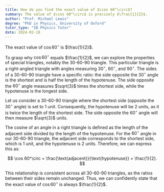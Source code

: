 ```yaml
---
title: How do you find the exact value of $\cos 60^\circ$?
summary: The value of $\cos 60^\circ$ is precisely $\frac{1}{2}$.
author: "Prof. Michael Lewis"
degree: "PhD in Physics, University of Oxford"
tutor_type: "IB Physics Tutor"
date: 2024-02-18
---
```


The exact value of $\cos 60^\circ$ is $\frac{1}{2}$.

To grasp why $\cos 60^\circ$ equals $\frac{1}{2}$, we can explore the properties of special triangles, notably the 30-60-90 triangle. This particular triangle is a right-angled triangle with angles measuring $30^\circ$, $60^\circ$, and $90^\circ$. The sides of a 30-60-90 triangle have a specific ratio: the side opposite the $30^\circ$ angle is the shortest and is half the length of the hypotenuse. The side opposite the $60^\circ$ angle measures $\sqrt{3}$ times the shortest side, while the hypotenuse is the longest side.

Let us consider a 30-60-90 triangle where the shortest side (opposite the $30^\circ$ angle) is set to $1$ unit. Consequently, the hypotenuse will be $2$ units, as it is twice the length of the shortest side. The side opposite the $60^\circ$ angle will then measure $\sqrt{3}$ units.

The cosine of an angle in a right triangle is defined as the length of the adjacent side divided by the length of the hypotenuse. For the $60^\circ$ angle in our 30-60-90 triangle, the adjacent side corresponds to the shortest side, which is $1$ unit, and the hypotenuse is $2$ units. Therefore, we can express this as:

$$
\cos 60^\circ = \frac{\text{adjacent}}{\text{hypotenuse}} = \frac{1}{2}.
$$

This relationship is consistent across all 30-60-90 triangles, as the ratios between their sides remain unchanged. Thus, we can confidently state that the exact value of $\cos 60^\circ$ is always $\frac{1}{2}$.
    
